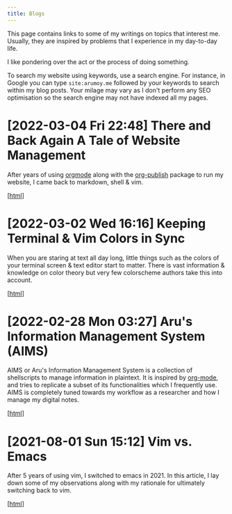 ```yaml
---
title: Blogs
---
```


This page contains links to some of my writings on topics that
interest me. Usually, they are inspired by problems that I experience
in my day-to-day life.

I like pondering over the act or the process of doing something.

To search my website using keywords, use a search engine. For
instance, in Google you can type `site:arumoy.me` followed by
your keywords to search within my blog posts. Your milage may vary as
I don't perform any SEO optimisation so the search engine may not have
indexed all my pages.

# [2022-03-04 Fri 22:48] There and Back Again A Tale of Website Management

After years of using [orgmode](https://orgmode.org) along with the
[org-publish](https://orgmode.org/worg/org-tutorials/org-publish-html-tutorial.html)
package to run my website, I came back to markdown, shell & vim.

[[html](2022-03-04--blog--website-management-pandoc)]

# [2022-03-02 Wed 16:16] Keeping Terminal & Vim Colors in Sync

When you are staring at text all day long, little things such as the
colors of your terminal screen & text editor start to matter. There is
vast information & knowledge on color theory but very few colorscheme
authors take this into account.

[[html](2022-03-02--blog--terminal-vim-color-sync)]

# [2022-02-28 Mon 03:27] Aru's Information Management System (AIMS)

AIMS or Aru's Information Management System is a collection of
shellscripts to manage information in plaintext. It is inspired by
[org-mode](orgmode.org/), and tries to replicate a subset of its
functionalities which I frequently use. AIMS is completely tuned
towards my workflow as a researcher and how I manage my digital notes.

[[html](2022-02-28--blog--aims)]

# [2021-08-01 Sun 15:12] Vim vs. Emacs

After 5 years of using vim, I switched to emacs in 2021. In this
article, I lay down some of my observations along with my rationale
for ultimately switching back to vim.

[[html](2021-08-01--blog--vim-vs-emacs)]
